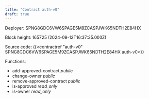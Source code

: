 ```yaml
---
title: "Contract auth-v0"
draft: true
---
```

Deployer: SPNG8GDC6VW6SPAGE5M9ZCASPJWK65NDTH2E84HX


 



Block height: 165725 (2024-09-12T16:37:35.000Z)

Source code: {{<contractref "auth-v0" SPNG8GDC6VW6SPAGE5M9ZCASPJWK65NDTH2E84HX auth-v0>}}

Functions:

* add-approved-contract _public_
* change-owner _public_
* remove-approved-contract _public_
* is-approved _read_only_
* is-owner _read_only_
